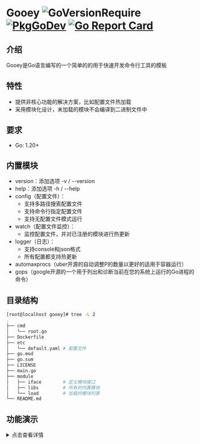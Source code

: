# Gooey ![GoVersionRequire](https://img.shields.io/badge/go%20require-1.20+-blue) [![PkgGoDev](https://pkg.go.dev/badge/github.com/vvfock3r/gooey)](https://pkg.go.dev/github.com/vvfock3r/gooey) [![Go Report Card](https://goreportcard.com/badge/github.com/vvfock3r/gooey)](https://goreportcard.com/report/github.com/vvfock3r/gooey)

## 介绍

Gooey是Go语言编写的一个简单的的用于快速开发命令行工具的模板

## 特性

* 提供非核心功能的解决方案，比如配置文件热加载
* 采用模块化设计，未加载的模块不会编译到二进制文件中

## 要求

* Go: 1.20+

## 内置模块

* version：添加选项 -v / --version
* help：添加选项 -h / --help
* config（配置文件）：
  * 支持多路径搜索配置文件
  * 支持命令行指定配置文件
  * 支持无配置文件模式运行
* watch（配置文件监控）：
  * 监控配置文件，并对已注册的模块进行热更新
* logger（日志）：
  * 支持console和json格式
  * 所有配置都支持热更新
* automaxprocs（uber开源的自动调整P的数量以更好的适用于容器运行）
* gops（google开源的一个用于列出和诊断当前在您的系统上运行的Go进程的命令）

## 目录结构

```bash
[root@localhost gooey]# tree -L 2
.
├── cmd
│   └── root.go
├── Dockerfile
├── etc
│   └── default.yaml # 配置文件
├── go.mod
├── go.sum
├── LICENSE
├── main.go
├── module
│   ├── iface        # 定义模块接口
│   ├── libs         # 所有的内置模块
│   └── load         # 加载的模块列表
└── README.md
```

## 功能演示

<details>
    <summary>点击查看详情</summary>
    <p>

```bash
$ go run .# 1、克隆代码
$ git clone https://github.com/vvfock3r/gooey.git
$ cd gooey
$ go mod tidy

# 2、设置Git Hooks(可选)
# 在每次提交前会执行.githooks目录下的钩子脚本，比如
$ git config core.hooksPath .githooks
$ git add * && git commit -m "git hooks test"
pre-commit
    RUN go mod tidy
    RUN gofmt -w -r "interface{} -> any" .
    RUN go vet .
[main 931a3e8] update
 1 file changed, 39 insertions(+), 232 deletions(-)
 rewrite README.md (94%)
 
# 3、根据实际情况修改要加载的模块
# load/modules.go
package load

import (
	"gooey/iface"
	"gooey/module/automaxprocs"
	"gooey/module/config"
	"gooey/module/help"
	"gooey/module/logger"
	"gooey/module/version"
	"gooey/module/watch"
)

// ModuleList 模块列表
var ModuleList = []iface.Module{
	// 独立的模块放在最上面
	&version.Version{},
	&help.Help{HiddenHelpCommand: true},

	// 配置文件相关的模块
	&config.Config{
		Name:      "etc/default",
		Exts:      []string{"yaml"},
		Path:      []string{".", "$HOME", "/etc"},
		MustExist: false,
	},
	&watch.Watch{[]iface.Module{
		&logger.Logger{AddCaller: true},
	}},

	// 依赖于配置文件的模块放到下面
	&logger.Logger{AddCaller: true},
	&maxprocs.AutoMaxProcs{},
}

# 4、测试：动态修改日志配置
$ go run .              # 运行
$ vim etc/default.yaml  # 修改log.level为error

{"level":"info","time":"2023-03-26 19:37:46","caller":"cmd/root.go:37","message":"2023-03-26 19:37:46"}
{"level":"warn","time":"2023-03-26 19:37:46","caller":"cmd/root.go:38","message":"2023-03-26 19:37:46"}
{"level":"error","time":"2023-03-26 19:37:46","caller":"cmd/root.go:39","message":"2023-03-26 19:37:46"}

{"level":"warn","time":"2023-03-26 19:37:46","caller":"watch/watch.go:48","message":"config update trigger","operation":"write","filename":"/root/gooey/etc/default.yaml"}
{"level":"error","time":"2023-03-26 19:37:47","caller":"cmd/root.go:39","message":"2023-03-26 19:37:47"}

{"level":"error","time":"2023-03-26 19:37:48","caller":"cmd/root.go:39","message":"2023-03-26 19:37:48"}

{"level":"error","time":"2023-03-26 19:37:49","caller":"cmd/root.go:39","message":"2023-03-26 19:37:49"}
```

</p>
</details>

